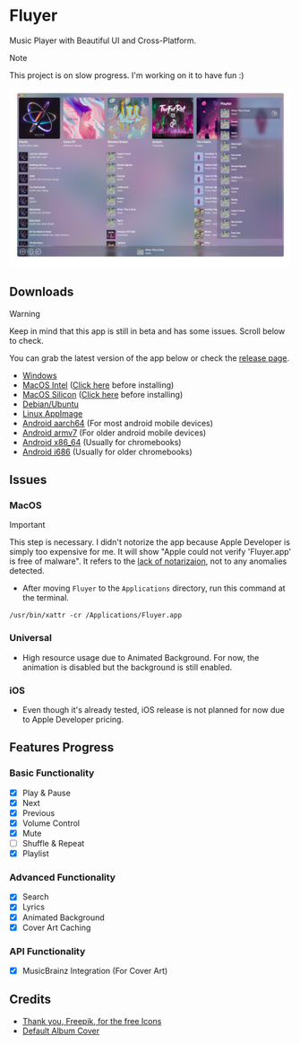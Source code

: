 # Fluyer
Music Player with Beautiful UI and Cross-Platform.
> [!NOTE]
> This project is on slow progress. I'm working on it to have fun :)

![Preview App](preview.png)

## Downloads
> [!WARNING]
> Keep in mind that this app is still in beta and has some issues. Scroll below to check.

You can grab the latest version of the app below or check the [release page](https://github.com/alvindimas05/Fluyer/releases).
- [Windows](https://github.com/alvindimas05/Fluyer/releases/download/v0.1.0/Fluyer_0.1.0_x64-setup.exe)
- [MacOS Intel](https://github.com/alvindimas05/Fluyer/releases/download/v0.1.0/Fluyer_0.1.0_x64.dmg) ([Click here](#macos) before installing)
- [MacOS Silicon](https://github.com/alvindimas05/Fluyer/releases/download/v0.1.0/Fluyer_0.1.0_aarch64.dmg) ([Click here](#macos) before installing)
- [Debian/Ubuntu](https://github.com/alvindimas05/Fluyer/releases/download/v0.1.0/Fluyer_0.1.0_amd64.deb)
- [Linux AppImage](https://github.com/alvindimas05/Fluyer/releases/download/v0.1.0/Fluyer_0.1.0_amd64.AppImage)
- [Android aarch64](https://github.com/alvindimas05/Fluyer/releases/download/v0.1.0/Fluyer_0.1.0_aarch64.apk) (For most android mobile devices)
- [Android armv7](https://github.com/alvindimas05/Fluyer/releases/download/v0.1.0/Fluyer_0.1.0_armv7.apk) (For older android mobile devices)
- [Android x86_64](https://github.com/alvindimas05/Fluyer/releases/download/v0.1.0/Fluyer_0.1.0_x86_64.apk) (Usually for chromebooks)
- [Android i686](https://github.com/alvindimas05/Fluyer/releases/download/v0.1.0/Fluyer_0.1.0_i686.apk) (Usually for older chromebooks)

## Issues

### MacOS

> [!IMPORTANT]
> This step is necessary. I didn't notorize the app because Apple Developer is simply too expensive for me. It will show "Apple could not verify 'Fluyer.app' is free of malware". It refers to the [lack of notarizaion](https://support.apple.com/en-us/102445), not to any anomalies detected.
- After moving `Fluyer` to the `Applications` directory, run this command at the terminal.
```
/usr/bin/xattr -cr /Applications/Fluyer.app
```

### Universal
- High resource usage due to Animated Background. For now, the animation is disabled but the background is still enabled.

### iOS
- Even though it's already tested, iOS release is not planned for now due to Apple Developer pricing.

## Features Progress

### Basic Functionality
- [x] Play & Pause 
- [x] Next
- [x] Previous
- [x] Volume Control
- [x] Mute
- [ ] Shuffle & Repeat
- [x] Playlist

### Advanced Functionality
- [x] Search
- [x] Lyrics
- [x] Animated Background
- [x] Cover Art Caching

### API Functionality
- [x] MusicBrainz Integration (For Cover Art)

[//]: # (- [ ] Spotify Integration &#40;For Spotify Canvas&#41;)

[//]: # (- [ ] Soulseek Integration &#40;We love FLACs <3&#41;)

## Credits
- [Thank you, Freepik, for the free Icons](https://www.flaticon.com/authors/special/lineal/2?author_id=1)
- [Default Album Cover](https://www.freepik.com/free-vector/music-notes-rainbow-colourful-with-vinyl-record-white-backgro_24459713.htm)